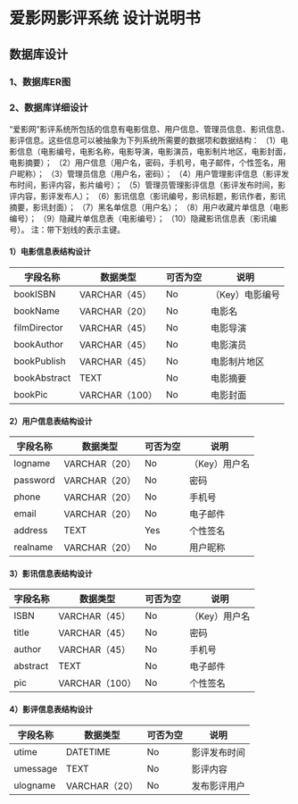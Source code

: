 # 爱影网影评系统 设计说明书

## 数据库设计

### 1、数据库ER图

### 2、数据库详细设计

“爱影网”影评系统所包括的信息有电影信息、用户信息、管理员信息、影讯信息、影评信息。这些信息可以被抽象为下列系统所需要的数据项和数据结构：
    （1）电影信息（电影编号，电影名称，电影导演，电影演员，电影制片地区，电影封面，电影摘要）；
    （2）用户信息（用户名，密码，手机号，电子邮件，个性签名，用户昵称）；
    （3）管理员信息（用户名，密码）；
    （4）用户管理影评信息（影评发布时间，影评内容，影片编号）；
    （5）管理员管理影评信息（影评发布时间，影评内容，影评发布人）；
    （6）影讯信息（影讯编号，影讯标题，影讯作者，影讯摘要，影讯封面）；
    （7）黑名单信息（用户名）；
    （8）用户收藏片单信息（电影编号）；
    （9）隐藏片单信息表（电影编号）；
    （10）隐藏影讯信息表（影讯编号）。
    注：带下划线的表示主键。
    
#### 1）电影信息表结构设计

| 字段名称 | 数据类型 | 可否为空 | 说明 |
| ---- | ---- | ---- | ---- |
| bookISBN | VARCHAR（45） | No | （Key）电影编号 |
| bookName | VARCHAR（20） | No | 电影名 |
| filmDirector | VARCHAR（45） | No | 电影导演 |
| bookAuthor | VARCHAR（45） | No | 电影演员 |
| bookPublish | VARCHAR（45） | No | 电影制片地区 |
| bookAbstract | TEXT | No | 电影摘要 |
| bookPic | VARCHAR（100） | No | 电影封面 |

#### 2）用户信息表结构设计

| 字段名称 | 数据类型 | 可否为空 | 说明 |
| ---- | ---- | ---- | ---- |
| logname | VARCHAR（20） | No | （Key）用户名 |
| password | VARCHAR（20） | No | 密码 |
| phone | VARCHAR（20） | No | 手机号 |
| email | VARCHAR（20） | No | 电子邮件 |
| address | TEXT | Yes | 个性签名 |
| realname | VARCHAR（20） | No | 用户昵称 |

#### 3）影讯信息表结构设计

| 字段名称 | 数据类型 | 可否为空 | 说明 |
| ---- | ---- | ---- | ---- |
| ISBN | VARCHAR（45） | No | （Key）用户名 |
| title | VARCHAR（45） | No | 密码 |
| author | VARCHAR（45） | No | 手机号 |
| abstract | TEXT | No | 电子邮件 |
| pic | VARCHAR（100） | No | 个性签名 |

#### 4）影评信息表结构设计

| 字段名称 | 数据类型 | 可否为空 | 说明 |
| ---- | ---- | ---- | ---- |
| utime | DATETIME | No | 影评发布时间 |
| umessage | TEXT | No | 影评内容 |
| ulogname | VARCHAR（20） | No | 发布影评用户 |
